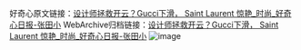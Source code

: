 好奇心原文链接：[设计师拯救开云？Gucci下滑， Saint Laurent 惊艳_时尚_好奇心日报-张田小](https://www.qdaily.com/articles/8796.html)
WebArchive归档链接：[设计师拯救开云？Gucci下滑， Saint Laurent 惊艳_时尚_好奇心日报-张田小](http://web.archive.org/web/20190623153452/https://www.qdaily.com/articles/8796.html)
![image](http://ww3.sinaimg.cn/large/007d5XDpgy1g3vdvis1xmj30u03um7wh)